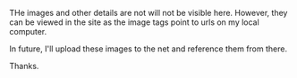 THe images and other details are not will not be visible here. However, they can be viewed in the site as the image tags point to urls on my local computer.

In future, I'll upload these images to the net and reference them from there. 

Thanks.
